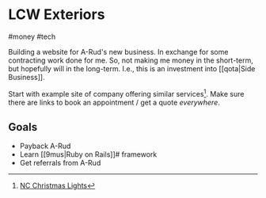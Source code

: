 # LCW Exteriors

#money
#tech

Building a website for A-Rud's new business.
In exchange for some contracting work done for me.
So, not making me money in the short-term, but hopefully will in the long-term.
I.e., this is an investment into [[qota|Side Business]].

Start with example site of company offering similar services[^nccl].
Make sure there are links to book an appointment / get a quote _everywhere_.

## Goals

- Payback A-Rud
- Learn [[9mus|Ruby on Rails]]# framework
- Get referrals from A-Rud

[^nccl]: [NC Christmas Lights](https://ncchristmaslights.com/)
